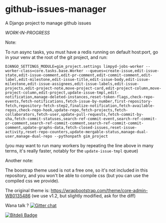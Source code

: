 github-issues-manager
=====================

A Django project to manage github issues

*WORK-IN-PROGRESS*

Note:

To run async tasks, you must have a redis running on default host:port, go in your venv at the root of the git project, and run:

```
DJANGO_SETTINGS_MODULE=gim_project.settings limpyd-jobs-worker --worker-class=core.tasks.base.Worker --queues=create-issue,edit-issue-state,edit-issue-comment,edit-pr-comment,edit-commit-comment,edit-label,edit-milestone,edit-issue-title,edit-issue-body,edit-issue-milestone,edit-issue-assignees,edit-issue-labels,edit-issue-projects,edit-project-note,move-project-card,edit-project-column,move-project-column,edit-project,update-issue-tmpl,edit-notification,manage-deleted-instances,reset-token-flags,check-repo-events,fetch-notifications,fetch-issue-by-number,first-repository-fetch,repository-fetch-step2,finalize-notification,fetch-available-repos,check-repo-hook,update-repo,fetch-projects,fetch-collaborators,fetch-user,update-pull-requests,fetch-commit-by-sha,fetch-commit-statuses,search-ref-commit-event,search-ref-commit-pr-comment,search-ref-commit-comment,search-ref-commit-commit-comment,update-graphs-data,fetch-closed-issues,reset-issue-activity,reset-repo-counters,update-mergable-status,manage-dual-user,manage-dual-repo --pythonpath gim_project
```

(you may want to run many workers by repeating the line above in many terms, it's really faster, notably for the `update-issue-tmpl` queue)

Another note:

The boostrap theme used is not a free one, so it's not included in this repository, and you won't be able to compile css (but you can use the compiled css we provide).

The original theme is: https://wrapbootstrap.com/theme/core-admin-WB0135486 (we use v1.2, but slightly modified, ask for the diff)

Wana talk ? [![Gitter chat](https://badges.gitter.im/twidi/github-issues-manager.png)](https://gitter.im/twidi/github-issues-manager)

[![Bitdeli Badge](https://d2weczhvl823v0.cloudfront.net/twidi/github-issues-manager/trend.png)](https://bitdeli.com/free "Bitdeli Badge")

